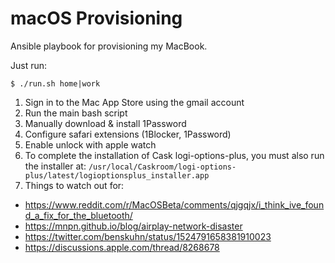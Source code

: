 macOS Provisioning
================

Ansible playbook for provisioning my MacBook.

Just run:

```shell
$ ./run.sh home|work
```

1. Sign in to the Mac App Store using the gmail account
2. Run the main bash script
3. Manually download & install 1Password
4. Configure safari extensions (1Blocker, 1Password)
5. Enable unlock with apple watch
6. To complete the installation of Cask logi-options-plus, you must also run the installer at: `/usr/local/Caskroom/logi-options-plus/latest/logioptionsplus_installer.app`
10. Things to watch out for:
- https://www.reddit.com/r/MacOSBeta/comments/qjgqjx/i_think_ive_found_a_fix_for_the_bluetooth/
- https://mnpn.github.io/blog/airplay-network-disaster
- https://twitter.com/benskuhn/status/1524791658381910023
- https://discussions.apple.com/thread/8268678
